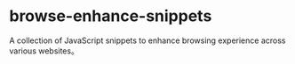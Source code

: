 # browse-enhance-snippets
A collection of JavaScript snippets to enhance browsing experience across various websites。
